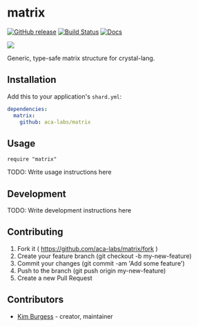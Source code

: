 # matrix

[![GitHub release](https://img.shields.io/github/release/aca-labs/matrix.svg)](https://github.com/aca-labs/matrix/releases)
[![Build Status](https://travis-ci.com/aca-labs/matrix.svg?branch=master)](https://travis-ci.com/aca-labs/matrix)
[![Docs](https://img.shields.io/badge/docs-available-brightgreen.svg)](https://aca-labs.github.io/matrix/)

![](https://static.thenounproject.com/png/658616-200.png)

Generic, type-safe matrix structure for crystal-lang.

## Installation

Add this to your application's `shard.yml`:

```yaml
dependencies:
  matrix:
    github: aca-labs/matrix
```

## Usage

```crystal
require "matrix"
```

TODO: Write usage instructions here

## Development

TODO: Write development instructions here

## Contributing

1. Fork it ( https://github.com/aca-labs/matrix/fork )
2. Create your feature branch (git checkout -b my-new-feature)
3. Commit your changes (git commit -am 'Add some feature')
4. Push to the branch (git push origin my-new-feature)
5. Create a new Pull Request

## Contributors

- [Kim Burgess](https://github.com/kimburgess) - creator, maintainer

